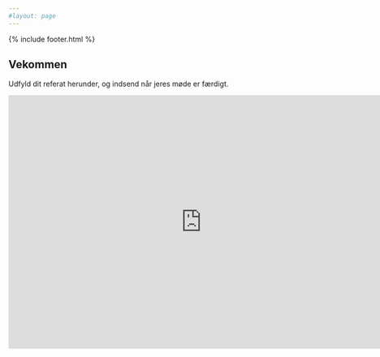 ```yaml
---
#layout: page
---
```

{% include footer.html %}

## Vekommen

Udfyld dit referat herunder, og indsend når jeres møde er færdigt.

<iframe src="https://docs.google.com/forms/d/e/1FAIpQLSePfyZikvHGQ6rinKFNNS2zMttK-3rt8iMNZ4YprJx4Cp_zXA/viewform?embedded=true" width="760" height="500" frameborder="0" marginheight="0" marginwidth="0">Indlæser...</iframe>
